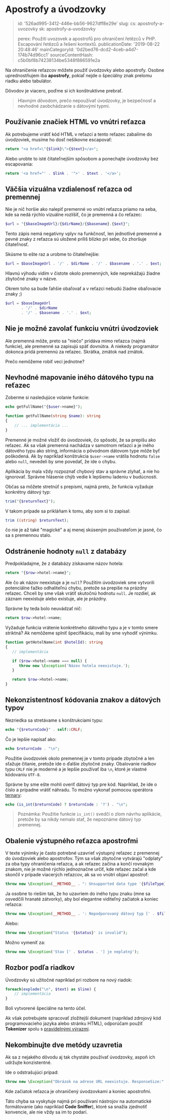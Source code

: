 Apostrofy a úvodzovky
=====================

> id: '526ad995-3412-446e-bb56-9627dff8e29e'
> slug:
> 	cs: apostrofy-a-uvozovky
> 	sk: apostrofy-a-uvodzovky
> 
> perex: Použití uvozovek a apostrofů pro ohraničení řetězců v PHP. Escapování řetězců a řešení kontextů.
> publicationDate: '2019-08-22 20:48:46'
> mainCategoryId: '0d2bed76-dcd2-4ceb-a4d7-174b74d96cc1'
> sourceContentHash: c5b0bf8b74238134be5348f886591e2a

Na ohraničenie reťazcov môžete použiť úvodzovky alebo apostrofy. Osobne uprednostňujem iba **apostrofy**, pokiaľ nejde o špeciálny znak prelomu riadku alebo tabulátor.

Dôvodov je viacero, poďme si ich konštruktívne prebrať.

> Hlavným dôvodom, prečo nepoužívať úvodzovky, je bezpečnosť a nevhodné zaobchádzanie s dátovými typmi.

Používanie značiek HTML vo vnútri reťazca
--------------------------------

Ak potrebujeme vrátiť kód HTML v reťazci a tento reťazec zabalíme do úvodzoviek, musíme ho dosť nešikovne escapovať:

```php
return "<a href=\"{$link}\">{$text}</a>";
```

Alebo urobte to isté čitateľnejším spôsobom a ponechajte úvodzovky bez escapovania:

```php
return '<a href="' . $link . '">' . $text . '</a>';
```

Väčšia vizuálna vzdialenosť reťazca od premennej
---------------------------------------------

Nie je nič horšie ako nalepiť premenné vo vnútri reťazca priamo na seba, kde sa nedá rýchlo vizuálne rozlíšiť, čo je premenná a čo reťazec:

```php
$url = "{$baseImageUrl}/{$dirName}/{$basename}.{$ext}";
```

Tento zápis nemá negatívny vplyv na funkčnosť, len jednotlivé premenné a pevné znaky z reťazca sú uložené príliš blízko pri sebe, čo zhoršuje čitateľnosť.

Skúsme to ešte raz a urobme to čitateľnejšie:

```php
$url = $baseImageUrl . '/' . $dirName . '/' . $basename . '.' . $ext;
```

Hlavnú výhodu vidím v čistote okolo premenných, kde neprekážajú žiadne zbytočné znaky v názve.

Okrem toho sa bude ľahšie obaľovať a v reťazci nebudú žiadne obaľovacie znaky ;)

```php
$url = $baseImageUrl
       . '/' . $dirName
       . '/' . $basename . '.' . $ext;
```

Nie je možné zavolať funkciu vnútri úvodzoviek
---------------------------------------

Ale premenná môže, preto sa "niečo" pridáva mimo reťazca (najmä funkcie), ale premenné sa zapisujú späť dovnútra. A niekedy programátor dokonca pridá premennú za reťazec. Skrátka, zmätok nad zmätok.

Prečo nemôžeme robiť veci jednotne?

Nevhodné mapovanie iného dátového typu na reťazec
---------------------------------------------------

Zoberme si nasledujúce volanie funkcie:

```php
echo getFullName("{$user->name}");

function getFullName(string $name): string
{
	// ... implementácia ...
}
```

Premenné je možné vložiť do úvodzoviek, čo spôsobí, že sa prepíšu ako reťazec. Ak sa však premenná nachádza v samotnom reťazci a je iného dátového typu ako string, informácia o pôvodnom dátovom type môže byť poškodená. Ak by napríklad konštrukcia `$user->name` vrátila hodnotu `false` alebo `null`, nevedeli by sme povedať, že ide o chybu.

Aplikácia by mala vždy rozpoznať chybový stav a správne zlyhať, a nie ho ignorovať. Správne hlásenie chýb vedie k lepšiemu ladeniu v budúcnosti.

Občas sa môžete stretnúť s prepismi, najmä preto, že funkcia vyžaduje konkrétny dátový typ:

```php
trim("{$returnText}");
```

V takom prípade sa prikláňam k tomu, aby som si to zapísal:

```php
trim ((string) $returnText);
```

čo nie je až také "magické" a aj menej skúseným používateľom je jasné, čo sa s premennou stalo.

Odstránenie hodnoty `null` z databázy
----------------------------------

Predpokladajme, že z databázy získavame názov hotela:

```php
return "{$row->hotel->name}";
```

Ale čo ak názov neexistuje a je `null`? Použitím úvodzoviek sme vytvorili potenciálne ťažko odhaliteľnú chybu, pretože sa prepíše na prázdny reťazec. Chceli by sme však vrátiť skutočnú hodnotu `null`. Je rozdiel, ak záznam neexistuje alebo existuje, ale je prázdny.

Správne by teda bolo neuvádzať nič:

```php
return $row->hotel->name;
```

Vyžaduje funkcia vrátenie konkrétneho dátového typu a je v tomto smere striktná? Ak nemôžeme splniť špecifikáciu, mali by sme vyhodiť výnimku.

```php
function getHotelName(int $hotelId): string
{
   // implementácia

   if ($row->hotel->name === null) {
      throw new \Exception('Názov hotela neexistuje.');
   }

   return $row->hotel->name;
}
```

Nekonzistentnosť kódovania znakov a dátových typov
--------------------------------------------

Nezriedka sa stretávame s konštrukciami typu:

```php
echo "{$returnCode}" . self::CRLF;
```

Čo je lepšie napísať ako:

```php
echo $returnCode . "\n";
```

Použitie úvodzoviek okolo premennej je v tomto prípade zbytočné a len sťažuje čítanie, pretože ide o ďalšie zbytočné znaky. Obalovanie riadkov typu `CRLF` nie je moderné a je lepšie používať iba `\n`, ktoré je vlastné kódovaniu `UTF-8`.

Správne by sme ešte mohli overiť dátový typ pre kód. Napríklad, že ide o číslo a prípadne vrátiť náhradu. To možno vykonať pomocou operátora <a href="/ternary-operator">ternary</a>:

```php
echo (is_int($returnCode) ? $returnCode : '?') . "\n";
```

> Poznámka: Použitie funkcie `is_int()` svedčí o zlom návrhu aplikácie, pretože by sa nikdy nemalo stať, že nepoznáme dátový typ premennej.

Obalenie výstupného reťazca apostrofmi
---------------------------------------

V texte výnimky je často potrebné uzavrieť výstupný reťazec z premennej do úvodzoviek alebo apostrofov. Tým sa však zbytočne vytvárajú "odplaty" za oba typy ohraničenia reťazca, a ak reťazec začína a končí rovnakým znakom, nie je možné rýchlo jednoznačne určiť, kde reťazec začal a kde skončil v prípade viacerých reťazcov, ak sa vo vnútri objaví apostrof:

```php
throw new \Exception(__METHOD__ . ": Unsupported data type '{$fileType}'");
```

Ja osobne to riešim tak, že ho uzavriem do iného typu znaku (mne sa osvedčili hranaté zátvorky), aby bol elegantne viditeľný začiatok a koniec reťazca:

```php
throw new \Exception(__METHOD__ . ': Nepodporovaný dátový typ [' . $fileType . ']');
```

Alebo:

```php
throw new \Exception("Status '{$status}' is invalid");
```

Možno vymeniť za:

```php
throw new \Exception('Stav [' . $status . '] je neplatný');
```

Rozbor podľa riadkov
--------------------

Úvodzovky sú užitočné napríklad pri rozbore na nový riadok:

```php
foreach(explode("\n", $text) as $line) {
	// implementácia
}
```

Boli vytvorené špeciálne na tento účel.

Ak však potrebujete spracovať zložitejší dokument (napríklad zdrojový kód programovacieho jazyka alebo stránku HTML), odporúčam použiť **Tokenizer** spolu s <a href="/regex">pravidelnými výrazmi</a>.

Nekombinujte dve metódy uzavretia
-----------------------------------

Ak sa z nejakého dôvodu aj tak chystáte používať úvodzovky, aspoň ich udržujte konzistentné.

Ide o odstrašujúci prípad:

```php
throw new \Exception("Obrázok na adrese URL neexistuje. ResponseSize:" . strlen($result) . ')');
```

Kde začiatok reťazca je ohraničený úvodzovkami a koniec apostrofmi.

Táto chyba sa vyskytuje najmä pri používaní nástrojov na automatické formátovanie (ako napríklad **Code Sniffer**), ktoré sa snažia zjednotiť konvencie, ale nie vždy sa im to podarí.
